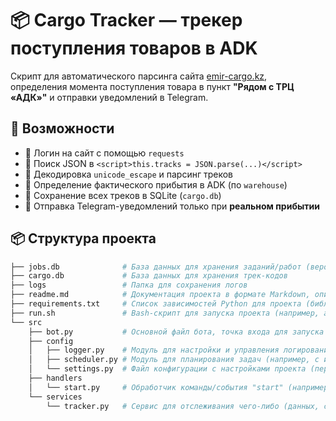 # 📦 Cargo Tracker — трекер поступления товаров в ADK

Скрипт для автоматического парсинга сайта [emir-cargo.kz](https://emir-cargo.kz), определения момента поступления товара в пункт **"Рядом с ТРЦ «АДК»"** и отправки уведомлений в Telegram.

## 🚀 Возможности

- 🔐 Логин на сайт с помощью `requests`
- 🔎 Поиск JSON в `<script>this.tracks = JSON.parse(...)</script>`
- 🔁 Декодировка `unicode_escape` и парсинг треков
- 📍 Определение фактического прибытия в ADK (по `warehouse`)
- 💾 Сохранение всех треков в SQLite (`cargo.db`)
- 📲 Отправка Telegram-уведомлений только при **реальном прибытии**

## 📦 Структура проекта

```bash
├── jobs.db              # База данных для хранения заданий/работ (вероятно, SQLite или другая легковесная БД)
├── cargo.db             # База данных для хранения трек-кодов
├── logs                 # Папка для сохранения логов
├── readme.md            # Документация проекта в формате Markdown, описание установки, использования и т.д.
├── requirements.txt     # Список зависимостей Python для проекта (библиотеки и их версии)
├── run.sh               # Bash-скрипт для запуска проекта (например, активация окружения и старт приложения)
└── src
    ├── bot.py           # Основной файл бота, точка входа для запуска логики приложения
    ├── config
    │   ├── logger.py    # Модуль для настройки и управления логированием в проекте
    │   ├── scheduler.py # Модуль для планирования задач (например, с использованием APScheduler)
    │   └── settings.py  # Файл конфигурации с настройками проекта (переменные окружения, константы)
    ├── handlers
    │   └── start.py     # Обработчик команды/события "start" (например, приветственное сообщение бота)
    └── services
        └── tracker.py   # Сервис для отслеживания чего-либо (данных, событий, задач и т.п.)
```
